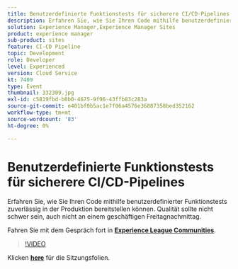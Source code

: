 ```yaml
---
title: Benutzerdefinierte Funktionstests für sicherere CI/CD-Pipelines
description: Erfahren Sie, wie Sie Ihren Code mithilfe benutzerdefinierter Funktionstests zuverlässig in der Produktion bereitstellen können. Qualität sollte nicht schwer sein, auch nicht an einem geschäftigen Freitagnachmittag.
solution: Experience Manager,Experience Manager Sites
product: experience manager
sub-product: sites
feature: CI-CD Pipeline
topic: Development
role: Developer
level: Experienced
version: Cloud Service
kt: 7409
type: Event
thumbnail: 332309.jpg
exl-id: c5819fbd-b0b0-4675-9f96-43ffb83c283a
source-git-commit: e401bf0b5ac1e7f06a4576e36887358bed352162
workflow-type: tm+mt
source-wordcount: '83'
ht-degree: 0%

---
```


# Benutzerdefinierte Funktionstests für sicherere CI/CD-Pipelines

Erfahren Sie, wie Sie Ihren Code mithilfe benutzerdefinierter Funktionstests zuverlässig in der Produktion bereitstellen können. Qualität sollte nicht schwer sein, auch nicht an einem geschäftigen Freitagnachmittag.

Fahren Sie mit dem Gespräch fort in **[Experience League Communities](https://adobe.ly/36Yd3v6)**.

>[!VIDEO](https://video.tv.adobe.com/v/332309/?quality=12&learn=on&hidetitle=true)

Klicken **[here](/help/adobe-developers-live/assets/custom-functional-tests-cicd.pdf)** für die Sitzungsfolien.
